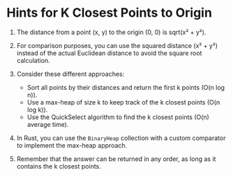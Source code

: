 # Hints for K Closest Points to Origin

1. The distance from a point (x, y) to the origin (0, 0) is sqrt(x² + y²).

2. For comparison purposes, you can use the squared distance (x² + y²) instead of the actual Euclidean distance to avoid the square root calculation.

3. Consider these different approaches:
   - Sort all points by their distances and return the first k points (O(n log n)).
   - Use a max-heap of size k to keep track of the k closest points (O(n log k)).
   - Use the QuickSelect algorithm to find the k closest points (O(n) average time).

4. In Rust, you can use the `BinaryHeap` collection with a custom comparator to implement the max-heap approach.

5. Remember that the answer can be returned in any order, as long as it contains the k closest points.
